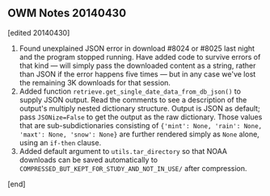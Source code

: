 ## OWM Notes 20140430

[edited 20140430]

 1. Found unexplained JSON error in download #8024 or #8025 last night and the program stopped running. Have added code to survive errors of that kind — will simply pass the downloaded content as a string, rather than JSON if the error happens five times — but in any case we've lost the remaining 3K downloads for that session.
 1. Added function `retrieve.get_single_date_data_from_db_json()` to supply JSON output. Read the comments to see a description of the output's multiply nested dictionary structure. Output is JSON as default; pass `JSONize=False` to get the output as the raw dictionary. Those values that are sub-subdictionaries consisting of `{'mint': None, 'rain': None, 'maxt': None, 'snow': None}` are further rendered simply as `None` alone, using an `if-then` clause.
 1. Added default argument to `utils.tar_directory` so that NOAA downloads can be saved automatically to `COMPRESSED_BUT_KEPT_FOR_STUDY_AND_NOT_IN_USE/` after compression.

[end]
